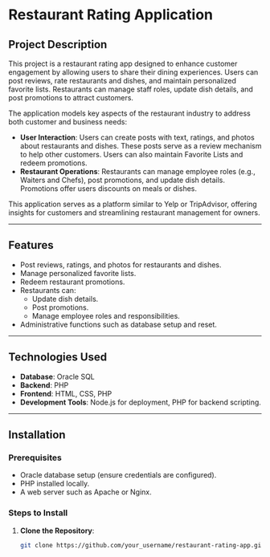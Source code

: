 # Restaurant Rating Application

## Project Description

This project is a restaurant rating app designed to enhance customer engagement by allowing users to share their dining experiences. Users can post reviews, rate restaurants and dishes, and maintain personalized favorite lists. Restaurants can manage staff roles, update dish details, and post promotions to attract customers. 

The application models key aspects of the restaurant industry to address both customer and business needs:
- **User Interaction**: Users can create posts with text, ratings, and photos about restaurants and dishes. These posts serve as a review mechanism to help other customers. Users can also maintain Favorite Lists and redeem promotions.
- **Restaurant Operations**: Restaurants can manage employee roles (e.g., Waiters and Chefs), post promotions, and update dish details. Promotions offer users discounts on meals or dishes.

This application serves as a platform similar to Yelp or TripAdvisor, offering insights for customers and streamlining restaurant management for owners.

---

## Features

- Post reviews, ratings, and photos for restaurants and dishes.
- Manage personalized favorite lists.
- Redeem restaurant promotions.
- Restaurants can:
  - Update dish details.
  - Post promotions.
  - Manage employee roles and responsibilities.
- Administrative functions such as database setup and reset.

---

## Technologies Used

- **Database**: Oracle SQL
- **Backend**: PHP
- **Frontend**: HTML, CSS, PHP
- **Development Tools**: Node.js for deployment, PHP for backend scripting.

---

## Installation

### Prerequisites
- Oracle database setup (ensure credentials are configured).
- PHP installed locally.
- A web server such as Apache or Nginx.

### Steps to Install

1. **Clone the Repository**:
   ```bash
   git clone https://github.com/your_username/restaurant-rating-app.git
